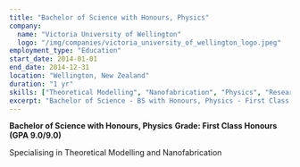```yaml
---
title: "Bachelor of Science with Honours, Physics"
company:
  name: "Victoria University of Wellington"
  logo: "/img/companies/victoria_university_of_wellington_logo.jpeg"
employment_type: "Education"
start_date: 2014-01-01
end_date: 2014-12-31
location: "Wellington, New Zealand"
duration: "1 yr"
skills: ["Theoretical Modelling", "Nanofabrication", "Physics", "Research"]
excerpt: "Bachelor of Science - BS with Honours, Physics - First Class Honours (GPA 9.0/9.0)"
---
```


**Bachelor of Science with Honours, Physics**
**Grade: First Class Honours (GPA 9.0/9.0)**

Specialising in Theoretical Modelling and Nanofabrication